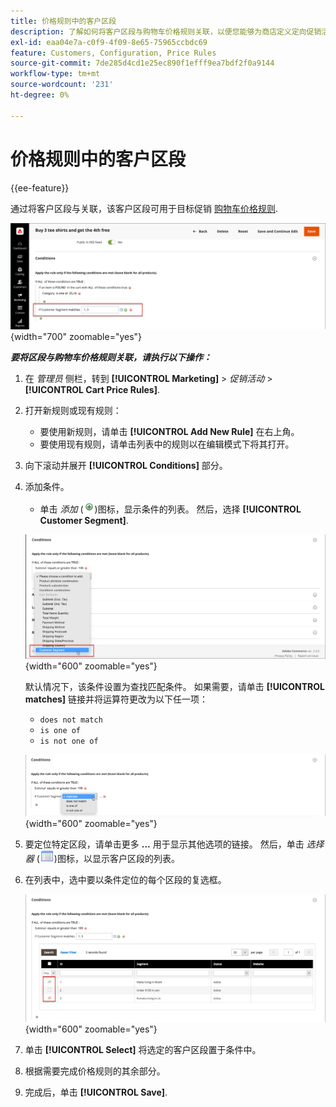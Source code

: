 ```yaml
---
title: 价格规则中的客户区段
description: 了解如何将客户区段与购物车价格规则关联，以便您能够为商店定义定向促销活动。
exl-id: eaa04e7a-c0f9-4f09-8e65-75965ccbdc69
feature: Customers, Configuration, Price Rules
source-git-commit: 7de285d4cd1e25ec890f1efff9ea7bdf2f0a9144
workflow-type: tm+mt
source-wordcount: '231'
ht-degree: 0%

---
```


# 价格规则中的客户区段

{{ee-feature}}

通过将客户区段与关联，该客户区段可用于目标促销 [购物车价格规则](../merchandising-promotions/price-rules-cart.md).

![购物车价格规则 — 目标客户区段](assets/price-rule-cart-condition-segments.png){width="700" zoomable="yes"}

_**要将区段与购物车价格规则关联，请执行以下操作：**_

1. 在 _管理员_ 侧栏，转到 **[!UICONTROL Marketing]** > _促销活动_ > **[!UICONTROL Cart Price Rules]**.

1. 打开新规则或现有规则：

   * 要使用新规则，请单击 **[!UICONTROL Add New Rule]** 在右上角。
   * 要使用现有规则，请单击列表中的规则以在编辑模式下将其打开。

1. 向下滚动并展开 **[!UICONTROL Conditions]** 部分。

1. 添加条件。

   * 单击 _添加_ (![列表图标](../assets/icon-add-green-circle.png))图标，显示条件的列表。 然后，选择 **[!UICONTROL Customer Segment]**.

   ![购物车价格规则 — 添加客户区段条件](assets/condition-customer-segment.png){width="600" zoomable="yes"}

   默认情况下，该条件设置为查找匹配条件。 如果需要，请单击 **[!UICONTROL matches]** 链接并将运算符更改为以下任一项：

   * `does not match`
   * `is one of`
   * `is not one of`

   ![条件运算符](assets/price-rule-condition-customer-segment-operator.png){width="600" zoomable="yes"}

1. 要定位特定区段，请单击更多 **...** 用于显示其他选项的链接。 然后，单击 _选择器_ (![列表图标](../assets/icon-list-chooser.png))图标，以显示客户区段的列表。

1. 在列表中，选中要以条件定位的每个区段的复选框。

   ![购物车价格规则 — 条件选择器列表](assets/condition-segment-chooser-list.png){width="600" zoomable="yes"}

1. 单击 **[!UICONTROL Select]** 将选定的客户区段置于条件中。

1. 根据需要完成价格规则的其余部分。

1. 完成后，单击 **[!UICONTROL Save]**.
